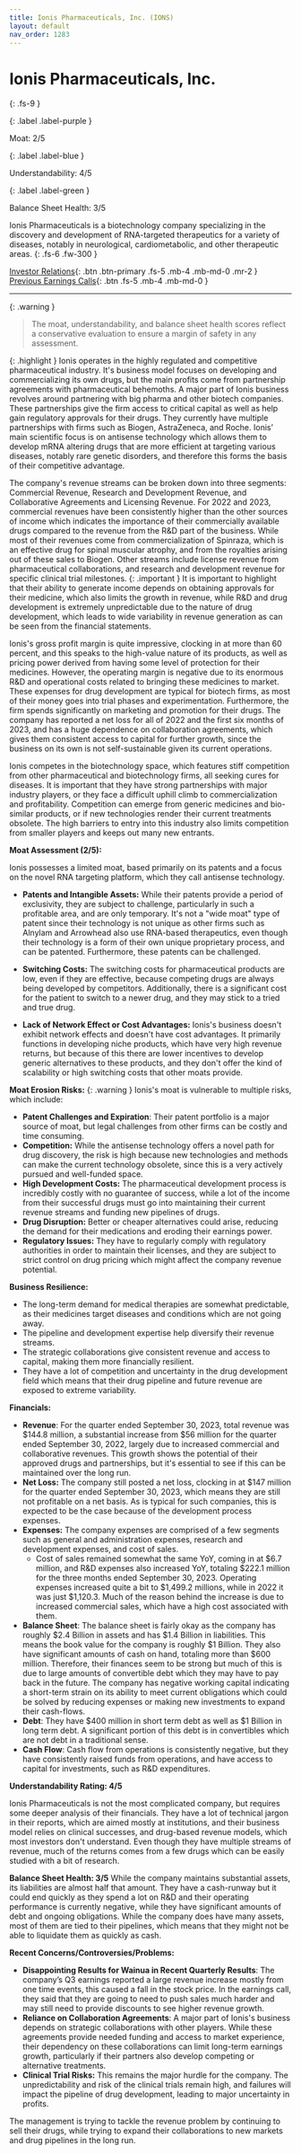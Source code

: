 ```yaml
---
title: Ionis Pharmaceuticals, Inc. (IONS)
layout: default
nav_order: 1283
---
```


# Ionis Pharmaceuticals, Inc.
{: .fs-9 }

{: .label .label-purple }

Moat: 2/5

{: .label .label-blue }

Understandability: 4/5

{: .label .label-green }

Balance Sheet Health: 3/5

Ionis Pharmaceuticals is a biotechnology company specializing in the discovery and development of RNA-targeted therapeutics for a variety of diseases, notably in neurological, cardiometabolic, and other therapeutic areas.
{: .fs-6 .fw-300 }

[Investor Relations](https://www.google.com/search?q=IONS+investor+relations){: .btn .btn-primary .fs-5 .mb-4 .mb-md-0 .mr-2 }
[Previous Earnings Calls](https://discountingcashflows.com/company/IONS/transcripts/){: .btn .fs-5 .mb-4 .mb-md-0 }

---

{: .warning }
>The moat, understandability, and balance sheet health scores reflect a conservative evaluation to ensure a margin of safety in any assessment.



{: .highlight }
Ionis operates in the highly regulated and competitive pharmaceutical industry. It's business model focuses on developing and commercializing its own drugs, but the main profits come from partnership agreements with pharmaceutical behemoths.
A major part of Ionis business revolves around partnering with big pharma and other biotech companies. These partnerships give the firm access to critical capital as well as help gain regulatory approvals for their drugs. They currently have multiple partnerships with firms such as Biogen, AstraZeneca, and Roche.
Ionis’ main scientific focus is on antisense technology which allows them to develop mRNA altering drugs that are more efficient at targeting various diseases, notably rare genetic disorders, and therefore this forms the basis of their competitive advantage.

The company's revenue streams can be broken down into three segments: Commercial Revenue, Research and Development Revenue, and Collaborative Agreements and Licensing Revenue. For 2022 and 2023, commercial revenues have been consistently higher than the other sources of income which indicates the importance of their commercially available drugs compared to the revenue from the R&D part of the business. While most of their revenues come from commercialization of Spinraza, which is an effective drug for spinal muscular atrophy, and from the royalties arising out of these sales to Biogen. Other streams include license revenue from pharmaceutical collaborations, and research and development revenue for specific clinical trial milestones.
{: .important }
It is important to highlight that their ability to generate income depends on obtaining approvals for their medicine, which also limits the growth in revenue, while R&D and drug development is extremely unpredictable due to the nature of drug development, which leads to wide variability in revenue generation as can be seen from the financial statements.

Ionis's gross profit margin is quite impressive, clocking in at more than 60 percent, and this speaks to the high-value nature of its products, as well as pricing power derived from having some level of protection for their medicines. However, the operating margin is negative due to its enormous R&D and operational costs related to bringing these medicines to market. These expenses for drug development are typical for biotech firms, as most of their money goes into trial phases and experimentation. Furthermore, the firm spends significantly on marketing and promotion for their drugs. The company has reported a net loss for all of 2022 and the first six months of 2023, and has a huge dependence on collaboration agreements, which gives them consistent access to capital for further growth, since the business on its own is not self-sustainable given its current operations.

Ionis competes in the biotechnology space, which features stiff competition from other pharmaceutical and biotechnology firms, all seeking cures for diseases. It is important that they have strong partnerships with major industry players, or they face a difficult uphill climb to commercialization and profitability. Competition can emerge from generic medicines and bio-similar products, or if new technologies render their current treatments obsolete. The high barriers to entry into this industry also limits competition from smaller players and keeps out many new entrants.

**Moat Assessment (2/5):**

Ionis possesses a limited moat, based primarily on its patents and a focus on the novel RNA targeting platform, which they call antisense technology.

*   **Patents and Intangible Assets:** While their patents provide a period of exclusivity, they are subject to challenge, particularly in such a profitable area, and are only temporary. It's not a "wide moat" type of patent since their technology is not unique as other firms such as Alnylam and Arrowhead also use RNA-based therapeutics, even though their technology is a form of their own unique proprietary process, and can be patented. Furthermore, these patents can be challenged.

*   **Switching Costs:** The switching costs for pharmaceutical products are low, even if they are effective, because competing drugs are always being developed by competitors. Additionally, there is a significant cost for the patient to switch to a newer drug, and they may stick to a tried and true drug.

*  **Lack of Network Effect or Cost Advantages:** Ionis's business doesn't exhibit network effects and doesn't have cost advantages. It primarily functions in developing niche products, which have very high revenue returns, but because of this there are lower incentives to develop generic alternatives to these products, and they don't offer the kind of scalability or high switching costs that other moats provide.

**Moat Erosion Risks:**
{: .warning }
Ionis's moat is vulnerable to multiple risks, which include:

*   **Patent Challenges and Expiration**: Their patent portfolio is a major source of moat, but legal challenges from other firms can be costly and time consuming.
*   **Competition:** While the antisense technology offers a novel path for drug discovery, the risk is high because new technologies and methods can make the current technology obsolete, since this is a very actively pursued and well-funded space.
*   **High Development Costs:** The pharmaceutical development process is incredibly costly with no guarantee of success, while a lot of the income from their successful drugs must go into maintaining their current revenue streams and funding new pipelines of drugs.
*   **Drug Disruption:** Better or cheaper alternatives could arise, reducing the demand for their medications and eroding their earnings power.
*   **Regulatory Issues:** They have to regularly comply with regulatory authorities in order to maintain their licenses, and they are subject to strict control on drug pricing which might affect the company revenue potential.

**Business Resilience:**

*   The long-term demand for medical therapies are somewhat predictable, as their medicines target diseases and conditions which are not going away.
*   The pipeline and development expertise help diversify their revenue streams.
*   The strategic collaborations give consistent revenue and access to capital, making them more financially resilient.
*    They have a lot of competition and uncertainty in the drug development field which means that their drug pipeline and future revenue are exposed to extreme variability.

**Financials:**

*   **Revenue**: For the quarter ended September 30, 2023, total revenue was $144.8 million, a substantial increase from $56 million for the quarter ended September 30, 2022, largely due to increased commercial and collaborative revenues. This growth shows the potential of their approved drugs and partnerships, but it's essential to see if this can be maintained over the long run.
*   **Net Loss:** The company still posted a net loss, clocking in at $147 million for the quarter ended September 30, 2023, which means they are still not profitable on a net basis. As is typical for such companies, this is expected to be the case because of the development process expenses.
*   **Expenses:** The company expenses are comprised of a few segments such as general and administration expenses, research and development expenses, and cost of sales.
       -   Cost of sales remained somewhat the same YoY, coming in at $6.7 million, and R&D expenses also increased YoY, totaling $222.1 million for the three months ended September 30, 2023. Operating expenses increased quite a bit to $1,499.2 millions, while in 2022 it was just $1,120.3. Much of the reason behind the increase is due to increased commercial sales, which have a high cost associated with them.
*   **Balance Sheet**: The balance sheet is fairly okay as the company has roughly $2.4 Billion in assets and has $1.4 Billion in liabilities. This means the book value for the company is roughly $1 Billion. They also have significant amounts of cash on hand, totaling more than $600 million. Therefore, their finances seem to be strong but much of this is due to large amounts of convertible debt which they may have to pay back in the future. The company has negative working capital indicating a short-term strain on its ability to meet current obligations which could be solved by reducing expenses or making new investments to expand their cash-flows.
*   **Debt**: They have $400 million in short term debt as well as $1 Billion in long term debt. A significant portion of this debt is in convertibles which are not debt in a traditional sense.
*   **Cash Flow**: Cash flow from operations is consistently negative, but they have consistently raised funds from operations, and have access to capital for investments, such as R&D expenditures.

**Understandability Rating: 4/5**

Ionis Pharmaceuticals is not the most complicated company, but requires some deeper analysis of their financials. They have a lot of technical jargon in their reports, which are aimed mostly at institutions, and their business model relies on clinical successes, and drug-based revenue models, which most investors don't understand. Even though they have multiple streams of revenue, much of the returns comes from a few drugs which can be easily studied with a bit of research.

**Balance Sheet Health: 3/5**
While the company maintains substantial assets, its liabilities are almost half that amount. They have a cash-runway but it could end quickly as they spend a lot on R&D and their operating performance is currently negative, while they have significant amounts of debt and ongoing obligations. While the company does have many assets, most of them are tied to their pipelines, which means that they might not be able to liquidate them as quickly as cash.

**Recent Concerns/Controversies/Problems:**

*   **Disappointing Results for Wainua in Recent Quarterly Results**: The company’s Q3 earnings reported a large revenue increase mostly from one time events, this caused a fall in the stock price. In the earnings call, they said that they are going to need to push sales much harder and may still need to provide discounts to see higher revenue growth.
*  **Reliance on Collaboration Agreements**: A major part of Ionis's business depends on strategic collaborations with other players. While these agreements provide needed funding and access to market experience, their dependency on these collaborations can limit long-term earnings growth, particularly if their partners also develop competing or alternative treatments.
* **Clinical Trial Risks:** This remains the major hurdle for the company. The unpredictability and risk of the clinical trials remain high, and failures will impact the pipeline of drug development, leading to major uncertainty in profits.

The management is trying to tackle the revenue problem by continuing to sell their drugs, while trying to expand their collaborations to new markets and drug pipelines in the long run.
